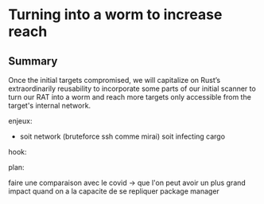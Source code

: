 # Turning into a worm to increase reach

## Summary  

Once the initial targets compromised, we will capitalize on Rust’s extraordinarily reusability to incorporate some parts of our initial scanner to turn our RAT into a worm and reach more targets only accessible from the target's internal network.


enjeux:
- soit network (bruteforce ssh comme mirai) soit infecting cargo

hook:

plan:

faire une comparaison avec le covid -> que l'on peut avoir un plus grand impact quand on a la capacite
de se repliquer
package manager

